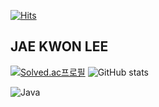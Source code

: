 [![Hits](https://hits.seeyoufarm.com/api/count/incr/badge.svg?url=https%3A%2F%2Fgithub.com%2Fsurplus997&count_bg=%23434343&title_bg=%23479E93&icon=&icon_color=%23757575&title=hits&edge_flat=false)](https://hits.seeyoufarm.com)
## JAE KWON LEE

[![Solved.ac프로필](http://mazassumnida.wtf/api/generate_badge?boj=surplus977)](https://solved.ac/surplus977)
![GitHub stats](https://github-readme-stats.vercel.app/api?username=surplus997&show_icons=true&theme=radical)
<!--![Top Langs](https://github-readme-stats.vercel.app/api/top-langs/?username=surplus997)(https://github.com/anuraghazra/github-readme-stats)-->
![Java](https://img.shields.io/badge/Java-007396.svg?&style=for-the-badge&logo=Java&logoColor=white)

<!--
**surplus997/surplus997** is a ✨ _special_ ✨ repository because its `README.md` (this file) appears on your GitHub profile.

Here are some ideas to get you started:

- 🔭 I’m currently working on ...
- 🌱 I’m currently learning ...
- 👯 I’m looking to collaborate on ...
- 🤔 I’m looking for help with ...
- 💬 Ask me about ...
- 📫 How to reach me: ...
- 😄 Pronouns: ...
- ⚡ Fun fact: ...
-->
